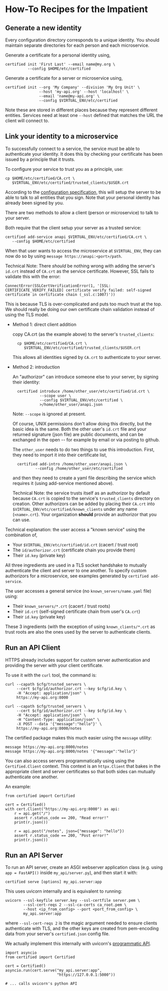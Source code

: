# How-To Recipes for the Impatient

## Generate a new identity

Every configuration directory corresponds to a unique
identity.  You should maintain separate directories
for each person and each microservice.

Generate a certificate for a personal identity using,

    certified init 'First Last' --email name@my.org \
              --config $HOME/etc/certified

Generate a certificate for a server or microservice using,

    certified init --org 'My Company' --division 'My Org Unit' \
                   --host 'my-api.org' --host 'localhost' \
                   --email 'name@my-api.org' \
                   --config $VIRTUAL_ENV/etc/certified

Note these are stored in different places because they
represent different entities.
Services need at least one `--host` defined that matches the URL
the client will connect to.


## Link your identity to a microservice

To successfully connect to a service, the service must
be able to authenticate your identity.  It does this
by checking your certificate has been issued by a
principle that it trusts.

To configure your service to trust you as a principle, use:

    cp $HOME/etc/certified/CA.crt \
       $VIRTUAL_ENV/etc/certified/trusted_clients/$USER.crt

According to the [configuration specification](keys.md),
this will setup the server to be able to talk to all
entities that you sign.  Note that your personal
identity has already been signed by you.

There are two methods to allow a client (person
or microservice) to talk to your server.

Both require that the client setup your server as a trusted service:

    certified add-service anapi $VIRTUAL_ENV/etc/certified/CA.crt \
       --config $HOME/etc/certified

When that user wants to access the microservice at `$VIRTUAL_ENV`,
they can now do so by using `message https://anapi:<port>/path`.

Technical Note: There *should* be nothing wrong with adding
the server's `id.crt` instead of `CA.crt` as the service
certificate.  However, SSL fails to validate this with the error:

    ConnectError(SSLCertVerificationError(1, '[SSL: CERTIFICATE_VERIFY_FAILED] certificate verify failed: self-signed certificate in certificate chain (_ssl.c:1007)')) 

This is because TLS is over-complicated and puts too much trust
at the top.  We should really be doing our own certificate chain
validation instead of using the TLS model.

* Method 1: direct client addition

    copy CA.crt (as the example above) to the server's `trusted_clients`:

        cp $HOME/etc/certified/CA.crt \
           $VIRTUAL_ENV/etc/certified/trusted_clients/$USER.crt

    This allows all identities signed by `CA.crt` to authenticate
    to your server.

* Method 2: introduction

    An "authorizor" can introduce someone else to your server,
    by signing their identity:

        certified introduce /home/other_user/etc/certified/id.crt \
                  --scope user \
                  --config $VIRTUAL_ENV/etc/certified \
                  >/home/other_user/anapi.json

    Note: `--scope` is ignored at present.

    Of course, UNIX permissions don't allow doing this directly,
    but the basic idea is the same.  Both the other user's `id.crt`
    file and your returned signature (json file) are public
    documents, and can be exchanged in the open -- for example
    by email or via posting to github.

    The `other_user` needs to do two things to use this
    introduction.  First, they need to import it into their
    certificate list,

        certified add-intro /home/other_user/anapi.json \
                --config /home/other_user/etc/certified

    and then they need to create a yaml file describing the
    service which requires it (using add-service mentioned
    above).

    Technical Note: the service trusts itself as an authorizor by
    default because `CA.crt` is copied to the service's `trusted_clients`
    directory on creation.  Other authorizors can be added
    by placing their `CA.crt` into `$VIRTUAL_ENV/etc/certified/known_clients`
    under any name (`<name>.crt`).  Your organization **should**
    provide an authorizor that you can use.

<!--
Note that you should not generally authorize
resource usage from your production services.
That should be left up to signed tokens, which can control
authorization much more precisely.
-->

Technical explanation: the user access a "known service"
using the combination of,

  * Your `$VIRTUAL_ENV/etc/certified/id.crt` (cacert / trust root)
  * The `id/authorizor.crt` (certificate chain you provide them)
  * Their `id.key` (private key)

All three ingredients are used in a TLS socket handshake to
mutually authenticate the client and server to one another.
To specify custom authorizors for a microservice, see
examples generated by `certified add-service`.

The user accesses a general service (no `known_servers/name.yaml` file)
using:

  * Their `known_servers/*.crt` (cacert / trust roots)
  * Their `id.crt` (self-signed certificate chain from user's `CA.crt`)
  * Their `id.key` (private key)

These 3 ingredients (with the exception of using `known_clients/*.crt` as
trust roots are also the ones used by the server to authenticate clients.

## Run an API Client

HTTPS already includes support for custom server authentication
and providing the server with your client certificate.

To use it with the `curl` tool, the command is:

    curl --capath $cfg/trusted_servers \
         --cert $cfg/id/authorizor.crt --key $cfg/id.key \
         -H "Accept: application/json" \
         https://my-api.org:8000

    curl --capath $cfg/trusted_servers \
         --cert $cfg/id/authorizor.crt --key $cfg/id.key \
         -H "Accept: application/json" \
         -H "Content-Type: application/json" \
         -X POST --data '{"message":"hello"}' \
         https://my-api.org:8000/notes

The certified package makes this much easier using
the `message` utility:

    message https://my-api.org:8000/notes
    message https://my-api.org:8000/notes '{"message":"hello"}'

You can also access servers programmatically using
using the `Certified.Client` context.
This context is an `httpx.Client` that bakes in the
appropriate client and server certificates so that
both sides can mutually authenticate one another.

An example:

    from certified import Certified

    cert = Certified()
    with cert.Client("https://my-api.org:8000") as api:
        r = api.get("/")
        assert r.status_code == 200, "Read error!"
        print(r.json())

        r = api.post("/notes", json={"message": "hello"})
        assert r.status_code == 200, "Post error!"
        print(r.json())


## Run an API Server

To run an API server, create an ASGI webserver application
class (e.g. using `app = FastAPI()` inside `my_api/server.py`),
and then start it with:

    certified serve [options] my_api.server:app


This uses uvicorn internally and is equivalent to running:

    uvicorn --ssl-keyfile server.key --ssl-certfile server.pem \
            --ssl-cert-reqs 2 --ssl-ca-certs ca_root.pem \
            --host <ip_from_config> --port <port_from_config> \
            my_api.server:app

where `--ssl-cert-reqs 2` is the magic argument needed to ensure clients
authenticate with TLS, and the other keys are created from pem-encoding
data from your server's `certified.json` config file.

We actually implement this internally with uvicorn's
[programmatic API](https://www.uvicorn.org/deployment/#running-programmatically).

    import asyncio
    from certified import Certified

    cert = Certified()
    asyncio.run(cert.serve("my_api.server:app",
                           "https://127.0.0.1:5000"))

    # ... calls uvicorn's python API
